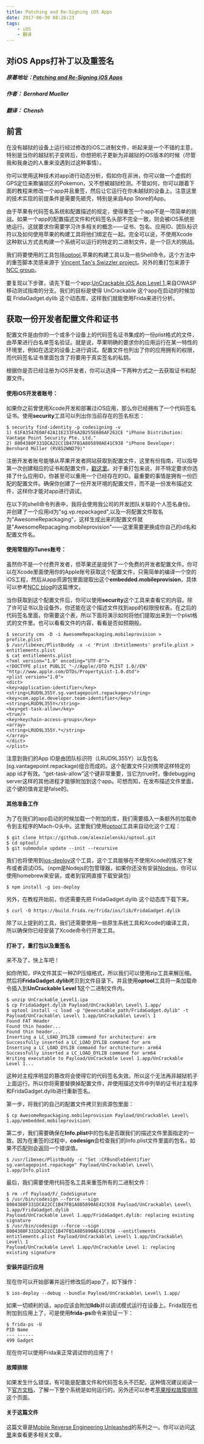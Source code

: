 ```yaml
---
title: Patching and Re-Signing iOS Apps
date: 2017-06-30 08:26:23
tags: 
    - iOS
    - 翻译
---
```




## 对iOS Apps打补丁以及重签名

##### 原著地址：[Patching and Re-Signing iOS Apps](http://www.vantagepoint.sg/blog/85-patching-and-re-signing-ios-apps)

##### 作者： Bernhard Mueller

##### 翻译： Chensh



## 前言

在没有越狱的设备上运行经过修改的iOS二进制文件，听起来是一个不错的主意，特别是当你的越狱机子变砖后，你想把机子更新为非越狱的iOS版本的时候（尽管我和我身边的人重来没遇到过这种事情）。

你可以使用这种技术对app进行动态分析，假如你在非洲，你可以做一个虚假的GPS定位来欺骗锁区的Pokemon，又不想被越狱检测。不管如何，你可以跟着下面的教程来修改一个app并且重签，然后让它运行在你未越狱的设备上。注意这里的技术实现的前提条件是需要先砸壳，特别是来自App Store的App。



由于苹果有代码签名系统和配置描述的规定，使得重签一个app不是一项简单的挑战。如果一个app的配置描述文件和代码签名头部不完全一致，则会被iOS系统拒绝运行。这就要求你需要学习许多相关的概念——证书、包名、应用ID、团队标识符以及如何使用苹果的构建工具将他们绑定在一起。完全可以说，不使用Xcode这种默认方式去构建一个系统可以运行的特定的二进制文件，是一个巨大的挑战。



我们将要使用的工具包括[optool](https://github.com/alexzielenski/optool),苹果的构建工具以及一些Shell命令。这个方法中的重签脚本灵感来源于 [Vincent Tan's Swizzler project](https://github.com/vtky/Swizzler2/wiki)。另外的重打包来源于[NCC group](https://www.nccgroup.trust/au/about-us/newsroom-and-events/blogs/2016/october/ios-instrumentation-without-jailbreak/)。



要复现以下步骤，请先下载一个app:[UnCrackable iOS App Level 1](https://github.com/OWASP/owasp-mstg/blob/master/Crackmes/iOS/Level_01/UnCrackable_Level1.ipa),来自OWASP移动测试指南的分支。我们的目标是使得 UnCrackable 这个app在启动的时候加载 FridaGadget.dylib 这个动态库，这样我们就能使用Frida来进行分析。



## 获取一份开发者配置文件和证书

配置文件是由你的一个或多个设备上的代码签名证书集成的一份plist格式的文件，由苹果进行白名单签名验证。就是说，苹果明确的要求你的应用运行在某一特性的环境里，例如在选定的设备上进行调试。配置文件也列出了你的应用拥有的权限，而代码签名证书里面包含了将要用于真实签名的私钥。

根据你是否已经注册为iOS开发者，你可以选择一下两种方式之一去获取证书和配置文件。



#### 使用iOS开发者账号：

如果你之前曾使用Xcode开发和部署过iOS应用，那么你已经拥有了一个代码签名证书。使用**security**工具可以列出你当前存在的签名标志：



```shell
$ security find-identity -p codesigning -v
1) 61FA3547E0AF42A11E233F6A2B255E6B6AF262CE "iPhone Distribution: Vantage Point Security Pte. Ltd."
2) 8004380F331DCA22CC1B47FB1A805890AE41C938 "iPhone Developer: Bernhard Müller (RV852WND79)"
```



注册开发者账号能够从苹果开发者网站获取到配置文件，这里有份指南，可以指导第一次创建相应的证书和配置文件，[戳这里](https://developer.apple.com/library/content/documentation/IDEs/Conceptual/AppDistributionGuide/MaintainingProfiles/MaintainingProfiles.html)。对于重打包来说，并不特定要求你选择了什么应用ID，你甚至可以重用一个已经存在的ID。最重要的事情是拥有一份匹配的配置文件。确保你创建了一份开发环境的配置文件，而不是一份发布描述文件，这样你才能对app进行调试。



在以下的shell命令列表中，我将会使用我公司的开发团队关联的个人签名身份。并创建了一个应用id为"sg.vp.repackaged",以及一将配置文件取名为"AwesomeRepackaging"，这样生成出来的配置文件就是"AwesomeRepacaging.mobileprovision"——这里需要更换成你自己的id名和配置文件名。



#### 使用常规的iTunes账号：

虽然你不是一个付费开发者，但苹果还是提供了一个免费的开发者配置文件。你可以在Xcode里面使用你的Apple账号获取这个配置文件，只需简单的编译一个空的iOS工程，然后从app资源包里面提取出这个**embedded.mobileprovision**，具体可以参考[NCC blog](https://www.nccgroup.trust/au/about-us/newsroom-and-events/blogs/2016/october/ios-instrumentation-without-jailbreak/)的这篇博文。



当你获取到这个配置文件后，你可以使用**security**这个工具来查看它的内容。除了许可证书以及设备外，你还能在这个描述文件找到app的权限授权表。在之后的代码签名里面，你需要这个表，所以下面将演示如何将他们提取出来到一个plist格式的文件里。也可以看看文件的内容，看看是否如预期般。

```shell
$ security cms -D -i AwesomeRepackaging.mobileprovision > profile.plist
$ /usr/libexec/PlistBuddy -x -c 'Print :Entitlements' profile.plist > entitlements.plist
$ cat entitlements.plist
<?xml version="1.0" encoding="UTF-8"?>
<!DOCTYPE plist PUBLIC "-//Apple//DTD PLIST 1.0//EN" "http://www.apple.com/DTDs/PropertyList-1.0.dtd">
<plist version="1.0">
<dict>
<key>application-identifier</key>
<string>LRUD9L355Y.sg.vantagepoint.repackage</string>
<key>com.apple.developer.team-identifier</key>
<string>LRUD9L355Y</string>
<key>get-task-allow</key>
<true/>
<key>keychain-access-groups</key>
<array>
<string>LRUD9L355Y.*</string>
</array>
</dict>
</plist>
```



注意到我们的App ID是由团队标识符（LRUD9L355Y）以及包名(sg.vantagepoint.repackage)组合而成的。这个配置文件只对携带这样特定的app id才有效。“get-task-allow”这个键非常重要，当它为true时，像debugging server这样的其他进程才能够附加到这个app。可想而知，在发布描述文件里面，这个键的值肯定是false的。



#### 其他准备工作

为了在我们的app启动的时候加载一个附加的库，我们需要插入一条额外的加载命令到主程序的Mach-O头中。这里我们使用[optool](https://github.com/alexzielenski/optool)工具来自动化这个工程：

```shell
$ git clone https://github.com/alexzielenski/optool.git
$ cd optool/
$ git submodule update --init --recursive
```



我们也将使用到[ios-deploy](https://github.com/phonegap/ios-deploy)这个工具，这个工具能够在不使用Xcode的情况下发布或者调试iOS。（npm是Nodejs的包管理器，如果你还没有安装[Nodejs](https://nodejs.org/en/)，你可以使用homebrew来安装，或者到官网直接下载安装包）

```shell
$ npm install -g ios-deploy	
```



另外，在教程开始前，你还需要先把 FridaGadget.dylib 这个动态库下载下来。

```shell
$ curl -O https://build.frida.re/frida/ios/lib/FridaGadget.dylib
```



除了以上提到的工具，我们还需要使用一些原生系统工具和Xcode的编译工具，所以确保你已经安装了Xcode命令行开发工具。



#### 打补丁，重打包以及重签名

来不及了，快上车吧！

如你所知，IPA文件其实一种ZIP压缩格式，所以我们可以使用zip工具来解压缩。然后将**FridaGadget.dylib**拷贝到文件目录下。并且使用**optool**工具将一条加载命令插入到**UnCrackable Level 1**这个二进制文件内。

```shell
$ unzip UnCrackable_Level1.ipa
$ cp FridaGadget.dylib Payload/UnCrackable\ Level\ 1.app/
$ optool install -c load -p "@executable_path/FridaGadget.dylib" -t Payload/UnCrackable\ Level\ 1.app/UnCrackable\ Level\ 1
Found FAT Header
Found thin header...
Found thin header...
Inserting a LC_LOAD_DYLIB command for architecture: arm
Successfully inserted a LC_LOAD_DYLIB command for arm
Inserting a LC_LOAD_DYLIB command for architecture: arm64
Successfully inserted a LC_LOAD_DYLIB command for arm64
Writing executable to Payload/UnCrackable Level 1.app/UnCrackable Level 1...
```



这种对主程序明显的篡改将会使得它的代码签名失效。所以这个无法再非越狱机子上面运行。所以你将需要替换掉配置文件，并使用描述文件中列举的证书对主程序和FridaGadget.dylib进行重新签名。

第一步，将我们的自己的配置文件拷贝到资源包里面：

```shell
$ cp AwesomeRepackaging.mobileprovision Payload/UnCrackable\ Level\ 1.app/embedded.mobileprovision\
```



第二步，我们需要确保在**Info.plist**中的包名是否跟我们的描述文件里面指定的一致。因为在重签的过程中，**codesign**会检查我们的Info.plist文件里面的包名，如果不匹配则会返回一个错误值。

```shell
$ /usr/libexec/PlistBuddy -c "Set :CFBundleIdentifier sg.vantagepoint.repackage" Payload/UnCrackable\ Level\ 1.app/Info.plist
```



最后，我们需要使用代码签名工具来重签所有的二进制文件：

```shell
$ rm -rf Payload/F/_CodeSignature
$ /usr/bin/codesign --force --sign 8004380F331DCA22CC1B47FB1A805890AE41C938 Payload/UnCrackable\ Level\ 1.app/FridaGadget.dylib
Payload/UnCrackable Level 1.app/FridaGadget.dylib: replacing existing signature
$ /usr/bin/codesign --force --sign 8004380F331DCA22CC1B47FB1A805890AE41C938 --entitlements entitlements.plist Payload/UnCrackable\ Level\ 1.app/UnCrackable\ Level\ 1
Payload/UnCrackable Level 1.app/UnCrackable Level 1: replacing existing signature
```



#### 安装并运行应用

现在你可以开始部署并运行修改后的app了，如下操作：

```shell
$ ios-deploy --debug --bundle Payload/UnCrackable\ Level\ 1.app/
```

如果一切顺利的话，app应该会附加**lldb**并以调试模式运行在设备上。Frida现在也附加到应用上了，可是使用**frida-ps**命令来验证一下：

```shell
$ frida-ps -U
PID Name
--- ------
499 Gadget
```

现在你可以使用Frida来正常调试你的应用了！



#### 故障排除

如果发生什么错误，有可能是配置文件和代码签名头不匹配，这种情况建议阅读一下[官方文档](https://developer.apple.com/library/content/documentation/IDEs/Conceptual/AppDistributionGuide/MaintainingProfiles/MaintainingProfiles.html)，了解一下整个系统是如何运行的。另外还可以参考[苹果授权故障排除](http://https//developer.apple.com/library/content/technotes/tn2415/_index.html)这个页面。



#### 关于这篇文件

这篇文章是[Mobile Reverse Engineering Unleashed](safari-reader://www.vantagepoint.sg/blog/83-mobile-reverse-engineering-unleashed)的系列之一。你可以访问[这里](http://www.vantagepoint.sg/blog/categories/17-mobile-reverse-engineering)来查看更多相关文章。


